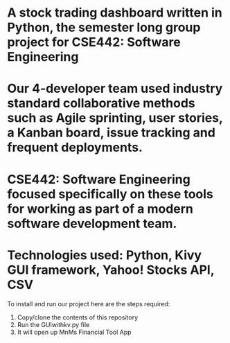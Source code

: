 # A stock trading dashboard written in Python, the semester long group project for CSE442: Software Engineering 
# Our 4-developer team used industry standard collaborative methods such as Agile sprinting, user stories, a Kanban board, issue tracking and frequent deployments. 
# CSE442: Software Engineering focused specifically on these tools for working as part of a modern software development team.
# Technologies used: Python, Kivy GUI framework, Yahoo! Stocks API, CSV


To install and run our project here are the steps required:
1. Copy/clone the contents of this repository
2. Run the GUIwithkv.py file
3. It will open up MnMs Financial Tool App
